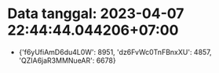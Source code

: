 # Data tanggal: 2023-04-07 22:44:44.044206+07:00

* {'f6yUfiAmD6du4L0W': 8951, 'dz6FvWc0TnFBnxXU': 4857, 'QZIA6jaR3MMNueAR': 6678}
